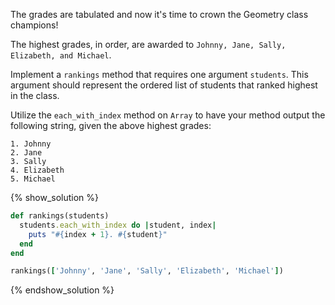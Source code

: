 The grades are tabulated and now it's time to crown the Geometry class champions!

The highest grades, in order, are awarded to `Johnny, Jane, Sally, Elizabeth, and Michael`.

Implement a `rankings` method that requires one argument `students`.
This argument should represent the ordered list of students that ranked highest in the class.

Utilize the `each_with_index` method on `Array` to have your method output the following string,
given the above highest grades:

```no-highlight
1. Johnny
2. Jane
3. Sally
4. Elizabeth
5. Michael
```

{% show_solution %}
```ruby
def rankings(students)
  students.each_with_index do |student, index|
    puts "#{index + 1}. #{student}"
  end
end

rankings(['Johnny', 'Jane', 'Sally', 'Elizabeth', 'Michael'])
```
{% endshow_solution %}
